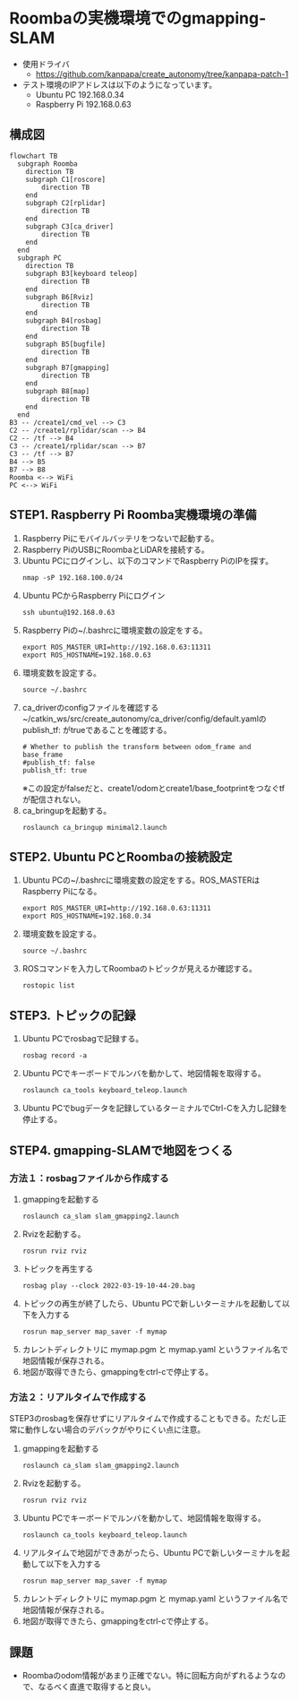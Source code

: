 # Roombaの実機環境でのgmapping-SLAM

* 使用ドライバ
    * https://github.com/kanpapa/create_autonomy/tree/kanpapa-patch-1
* テスト環境のIPアドレスは以下のようになっています。
    * Ubuntu PC 192.168.0.34
    * Raspberry Pi 192.168.0.63

## 構成図

```mermaid
flowchart TB
  subgraph Roomba
    direction TB
    subgraph C1[roscore]
        direction TB
    end
    subgraph C2[rplidar]
        direction TB
    end
    subgraph C3[ca_driver]
        direction TB
    end
  end
  subgraph PC
    direction TB
    subgraph B3[keyboard teleop]
        direction TB
    end
    subgraph B6[Rviz]
        direction TB
    end
    subgraph B4[rosbag]
        direction TB
    end
    subgraph B5[bugfile]
        direction TB
    end
    subgraph B7[gmapping]
        direction TB
    end
    subgraph B8[map]
        direction TB
    end
  end
B3 -- /create1/cmd_vel --> C3
C2 -- /create1/rplidar/scan --> B4
C2 -- /tf --> B4
C3 -- /create1/rplidar/scan --> B7
C3 -- /tf --> B7
B4 --> B5
B7 --> B8
Roomba <--> WiFi
PC <--> WiFi
```

## STEP1. Raspberry Pi Roomba実機環境の準備

1. Raspberry Piにモバイルバッテリをつないで起動する。
1. Raspberry PiのUSBにRoombaとLiDARを接続する。
1. Ubuntu PCにログインし、以下のコマンドでRaspberry PiのIPを探す。
    ```
    nmap -sP 192.168.100.0/24
    ```
1. Ubuntu PCからRaspberry Piにログイン
    ```
    ssh ubuntu@192.168.0.63
    ```
1. Raspberry Piの~/.bashrcに環境変数の設定をする。
    ```
    export ROS_MASTER_URI=http://192.168.0.63:11311
    export ROS_HOSTNAME=192.168.0.63
    ```
1. 環境変数を設定する。
    ```
    source ~/.bashrc
    ```
1. ca_driverのconfigファイルを確認する    
    ~/catkin_ws/src/create_autonomy/ca_driver/config/default.yamlのpublish_tf: がtrueであることを確認する。
    ```
    # Whether to publish the transform between odom_frame and base_frame
    #publish_tf: false
    publish_tf: true
    ```
    ※この設定がfalseだと、create1/odomとcreate1/base_footprintをつなぐtfが配信されない。
1. ca_bringupを起動する。
    ```
    roslaunch ca_bringup minimal2.launch
    ```

## STEP2. Ubuntu PCとRoombaの接続設定

1. Ubuntu PCの~/.bashrcに環境変数の設定をする。ROS_MASTERはRaspberry Piになる。
    ```
    export ROS_MASTER_URI=http://192.168.0.63:11311
    export ROS_HOSTNAME=192.168.0.34
    ```
1. 環境変数を設定する。
    ```
    source ~/.bashrc
    ```
1. ROSコマンドを入力してRoombaのトピックが見えるか確認する。
    ```
    rostopic list
    ```

## STEP3. トピックの記録

1. Ubuntu PCでrosbagで記録する。
    ```
    rosbag record -a
    ```
1. Ubuntu PCでキーボードでルンバを動かして、地図情報を取得する。
    ```
    roslaunch ca_tools keyboard_teleop.launch
    ```
1. Ubuntu PCでbugデータを記録しているターミナルでCtrl-Cを入力し記録を停止する。

## STEP4. gmapping-SLAMで地図をつくる

### 方法１：rosbagファイルから作成する

1. gmappingを起動する
    ```
    roslaunch ca_slam slam_gmapping2.launch
    ```
1. Rvizを起動する。
    ```
    rosrun rviz rviz
    ```
1. トピックを再生する
    ```
    rosbag play --clock 2022-03-19-10-44-20.bag
    ```
1. トピックの再生が終了したら、Ubuntu PCで新しいターミナルを起動して以下を入力する
    ```
    rosrun map_server map_saver -f mymap
    ```
1. カレントディレクトリに mymap.pgm と mymap.yaml というファイル名で地図情報が保存される。
1. 地図が取得できたら、gmappingをctrl-cで停止する。

### 方法２：リアルタイムで作成する

STEP3のrosbagを保存せずにリアルタイムで作成することもできる。ただし正常に動作しない場合のデバックがやりにくい点に注意。

1. gmappingを起動する
    ```
    roslaunch ca_slam slam_gmapping2.launch
    ```
1. Rvizを起動する。
    ```
    rosrun rviz rviz
    ```
1. Ubuntu PCでキーボードでルンバを動かして、地図情報を取得する。
    ```
    roslaunch ca_tools keyboard_teleop.launch
    ```
1. リアルタイムで地図ができあがったら、Ubuntu PCで新しいターミナルを起動して以下を入力する
    ```
    rosrun map_server map_saver -f mymap
    ```
1. カレントディレクトリに mymap.pgm と mymap.yaml というファイル名で地図情報が保存される。
1. 地図が取得できたら、gmappingをctrl-cで停止する。

## 課題
* Roombaのodom情報があまり正確でない。特に回転方向がずれるようなので、なるべく直進で取得すると良い。
